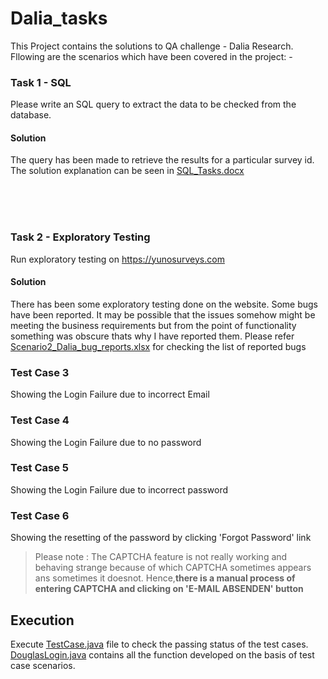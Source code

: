 ﻿# Dalia_tasks

This Project contains the solutions to QA challenge - Dalia Research. Fllowing are the scenarios which have been covered in the project: -

### Task 1 - SQL ###
Please write an SQL query to extract the data to be checked from the database.

#### Solution ####
The query has been made to retrieve the results for a particular survey id. The solution explanation can be seen in [SQL_Tasks.docx](SQL_Tasks.docx)

<br>
<br></br>

### Task 2 - Exploratory Testing ###
Run exploratory testing on https://yunosurveys.com 

#### Solution ####
There has been some exploratory testing done on the website. Some bugs have been reported. It may be possible that the issues somehow might be meeting the business requirements but from the point of functionality something was obscure thats why I have reported them. Please refer [Scenario2_Dalia_bug_reports.xlsx](Scenario2_Dalia_bug_reports.xlsx) for checking the list of reported bugs


### Test Case 3 ###
Showing the Login Failure due to incorrect Email
 
### Test Case 4 ###
Showing the Login Failure due to no password
 
### Test Case 5 ### 
Showing the Login Failure due to incorrect password
 
### Test Case 6 ###
Showing the resetting of the password by clicking 'Forgot Password' link
> Please note : 
The CAPTCHA feature is not really working and behaving strange because of which CAPTCHA sometimes appears ans sometimes it doesnot. 
Hence,**there is a manual process of entering CAPTCHA and clicking on 'E-MAIL ABSENDEN' button**


## Execution ##
Execute [TestCase.java](src/TestCase.java) file to check the passing status of the test cases. [DouglasLogin.java](src/DouglasLogin.java) contains all the function developed on the basis of test case scenarios.
